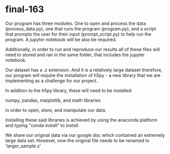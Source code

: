 # final-163

Our program has three modules. One to open and process the data (process_data.py),
one that runs the program (program.py), and a script that prompts the user for 
their input (prompt_script.py) to help run the program. A jupyter notebook will be
also be required.  

Additionally, in order to run and reproduce our results all of these files will 
need to stored and ran in the same folder, that includes the jupyter notebook. 

Our dataset has a .z extension. And it is a relatively large dataset therefore, 
our program will require the installation of h5py - a new library that we are
implementing as a challenge for our project. 

In addition to the h5py library, these will need to be installed:

  numpy, pandas, matplotlib, and math libraries 
  
in order to open, store, and manipulate our data.

Installing these said libraries is achieved by using the anaconda platform and typing 
"conda install" to install.

We share our original data via our google doc which contained an extremely large data set.
However, now the original file needs to be renamed to 'larger_sample.z'
